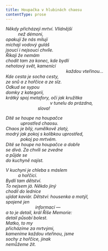 ```yaml
---
title: Houpačka v hlubinách chaosu
contentType: prose
---
```


<section>

_Někdy přicházejí mrtví. Vlídnější  
          než démoni,  
opakují že nás milují  
míchají vodový guláš  
jsoucí i nejsoucí chvíle.  
Říkají že nemám  
chodit tam za konec, kde bydlí  
nehotový svět, kamenící  
                                                 každou vteřinou…  
Kde cesta je socha cesty,  
ze snů a z hořčice a ze slz.  
Odkud se sypou  
domky z kategorií,  
krátký spoj metafory, oči jak kružítka  
                                    v tunelu do prázdna,  
                          slova!_

</section>

<section>

_Dítě se houpe na houpačce  
            uprostřed chaosu.  
Chaos je bílý, rumělkově zlatý,  
modrý jak pokoj s kolíbkou uprostřed,  
            pokoj po mrtvém.  
Dítě se houpe na houpačce a dobře  
se dívá. Za chvíli se zvedne  
a půjde se  
do kuchyně najíst._

</section>

<section>

_V kuchyni je chleba s máslem  
          a hořčicí.  
Bydlí tam dětství.  
To nejsem já. Někdo jiný  
chodil do lednice  
ujídat kaviár. Dětství: housenka a motýl,  
spojené jen  
                        informací —  
a to je detail, král Říše Memorie:  
detail působí bolest.  
Matko, to my  
přicházíme za mrtvými,  
kameníme každou vteřinou, jsme  
sochy z hořčice, jinak  
nemůžeme žít._

</section>
